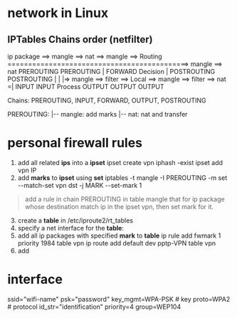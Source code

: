 # network in Linux

## IPTables Chains order (netfilter)
ip package ==> mangle   ==> nat        ==> mangle  ==> Routing  ============================================> mangle     ==> nat 
              PREROUTING    PREROUTING  |  FORWARD     Decision                                            |  POSTROUTING    POSTROUTING
                                        |                                                                  |
					|=> mangle ==> filter ==> Local   ==> mangle ==> filter ==> nat   =|
                                            INPUT      INPUT      Process     OUTPUT     OUTPUT     OUTPUT

Chains: PREROUTING, INPUT, FORWARD, OUTPUT, POSTROUTING

PREROUTING:
    |-- mangle: add marks
    |-- nat:	nat and transfer


# personal firewall rules
1. add all related **ips** into a **ipset**
    ipset create vpn iphash -exist
    ipset add vpn IP
2. add **marks** to **ipset** using **set**
    iptables -t mangle -I PREROUTING -m set --match-set vpn dst -j MARK --set-mark 1
>    add a rule in chain PREROUTING in table mangle that for ip package whose destination match ip in the ipset vpn, then 
>    set mark for it.
3. create a **table** in /etc/iproute2/rt\_tables
4. specify a net interface for the **table**: 
5. add all ip packages with specified **mark** to **table**
    ip rule add fwmark 1 priority 1984 table vpn
    ip route add default dev pptp-VPN table vpn
5. add 


# interface
ssid="wifi-name"
psk="password"
key_mgmt=WPA-PSK    # key
proto=WPA2	    # protocol
id_str="identification"
priority=4
group=WEP104
